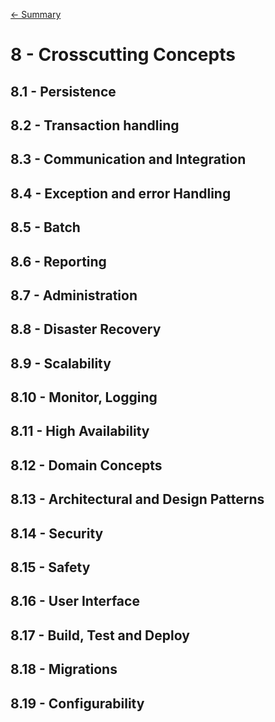 [<- Summary](ARC42.md)

# 8 - Crosscutting Concepts

## 8.1 - Persistence
## 8.2 - Transaction handling
## 8.3 - Communication and Integration
## 8.4 - Exception and error Handling
## 8.5 - Batch
## 8.6 - Reporting
## 8.7 - Administration
## 8.8 - Disaster Recovery
## 8.9 - Scalability
## 8.10 - Monitor, Logging
## 8.11 - High Availability
## 8.12 - Domain Concepts
## 8.13 - Architectural and Design Patterns
## 8.14 - Security
## 8.15 - Safety
## 8.16 - User Interface
## 8.17 - Build, Test and Deploy
## 8.18 - Migrations
## 8.19 - Configurability